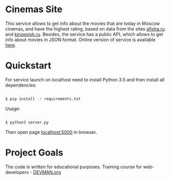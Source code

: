# Cinemas Site

This service allows to get info about the movies that are today in Moscow cinemas, and have the highest rating, based on data from the sites [afisha.ru](https://afisha.ru) and [kinopoisk.ru](https://kinopoisk.ru).
Besides, the service has a public API, which allows to get info about movies in JSON format.
Online version of service is available [here](https://top-rated-movie.herokuapp.com/).

# Quickstart

For service launch on localhost need to install Python 3.5 and then install all dependencies:

```bash

$ pip install -r requirements.txt

```

Usage:

```bash

$ python3 server.py

```

Then open page [localhost:5000](http://localhost:5000) in browser.

# Project Goals

The code is written for educational purposes. Training course for web-developers - [DEVMAN.org](https://devman.org)
